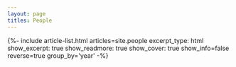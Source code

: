 ```yaml
---
layout: page
titles: People
---
```


<div class="js-result layout--archive__result d-none">
  {%- include article-list.html articles=site.people excerpt_type: html show_excerpt: true show_readmore: true show_cover: true show_info=false reverse=true group_by='year' -%}
</div>